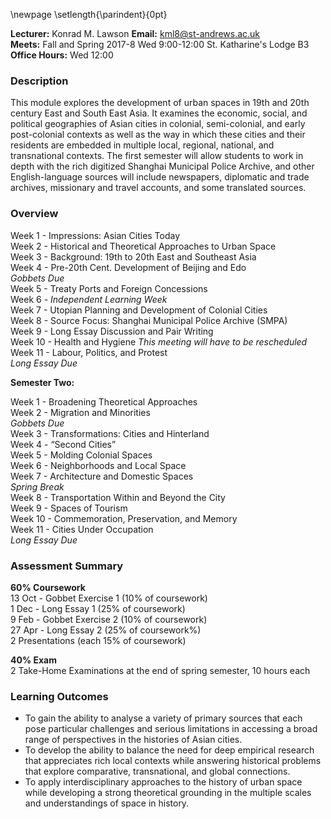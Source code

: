 \newpage
\setlength{\parindent}{0pt}

**Lecturer:** Konrad M. Lawson **Email:** kml8@st-andrews.ac.uk   
**Meets:** Fall and Spring 2017-8 Wed 9:00-12:00 St. Katharine's Lodge B3    
**Office Hours:** Wed 12:00 

### Description	

This module explores the development of urban spaces in 19th and 20th century East and South East Asia. It examines the economic, social, and political geographies of Asian cities in colonial, semi-colonial, and early post-colonial contexts as well as the way in which these cities and their residents are embedded in multiple local, regional, national, and transnational contexts. The first semester will allow students to work in depth with the rich digitized Shanghai Municipal Police Archive, and other English-language sources will include newspapers, diplomatic and trade archives, missionary and travel accounts, and some translated sources. 

### Overview

Week 1 - Impressions: Asian Cities Today   
Week 2 - Historical and Theoretical Approaches to Urban Space  
Week 3 - Background: 19th to 20th East and Southeast Asia  
Week 4 - Pre-20th Cent. Development of Beijing and Edo  
    *Gobbets Due*    
Week 5 - Treaty Ports and Foreign Concessions  
Week 6 - *Independent Learning Week*  
Week 7 - Utopian Planning and Development of Colonial Cities  
Week 8 - Source Focus: Shanghai Municipal Police Archive (SMPA)  
Week 9 - Long Essay Discussion and Pair Writing  
Week 10 - Health and Hygiene  *This meeting will have to be rescheduled*   
Week 11 - Labour, Politics, and Protest  
    *Long Essay Due*  

**Semester Two:**

Week 1 - Broadening Theoretical Approaches  
Week 2 - Migration and Minorities  
    *Gobbets Due*  
Week 3 - Transformations: Cities and Hinterland   
Week 4 - “Second Cities”   
Week 5 - Molding Colonial Spaces  
Week 6 - Neighborhoods and Local Space  
Week 7 - Architecture and Domestic Spaces  
     *Spring Break*    
Week 8 - Transportation Within and Beyond the City  
Week 9 - Spaces of Tourism   
Week 10 - Commemoration, Preservation, and Memory  
Week 11 - Cities Under Occupation  
    *Long Essay Due*

### Assessment Summary

**60% Coursework**  
13 Oct - Gobbet Exercise 1 (10% of coursework)   
1 Dec - Long Essay 1 (25% of coursework)  
9 Feb - Gobbet Exercise 2 (10% of coursework)  
27 Apr - Long Essay 2 (25% of coursework%)  
2 Presentations (each 15% of coursework)

**40% Exam**  
2 Take-Home Examinations at the end of spring semester, 10 hours each

### Learning Outcomes

* To gain the ability to analyse a variety of primary sources that each pose particular challenges and serious limitations in accessing a broad range of perspectives in the histories of Asian cities. 
* To develop the ability to balance the need for deep empirical research that appreciates rich local contexts while answering historical problems that explore comparative, transnational, and global connections.
* To apply interdisciplinary approaches to the history of urban space while developing a strong theoretical grounding in the multiple scales and understandings of space in history. 

